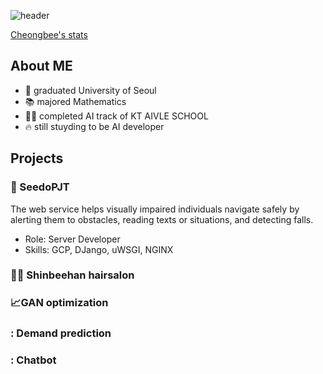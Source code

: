 ![header](https://capsule-render.vercel.app/api?type=waving&color=99CCFF&height=100&section=header&text=Cheongbee%20Park&fontSize=50)

[Cheongbee's stats](https://github-readme-stats.vercel.app/api?username=07070700&show_icons=true&theme=transparent)

## About ME

- 🏫 graduated University of Seoul
- 📚 majored Mathematics
- 👩‍💻 completed AI track of KT AIVLE SCHOOL
- 🔥 still stuyding to be AI developer

## Projects
### 📱 SeedoPJT
  The web service helps visually impaired individuals navigate safely by alerting them to obstacles, reading texts or situations, and detecting falls.  
- Role: Server Developer
- Skills: GCP, DJango, uWSGI, NGINX
### 💇‍♂️ Shinbeehan hairsalon

### 📈GAN optimization
### : Demand prediction
### : Chatbot
<!--
**07070700/07070700** is a ✨ _special_ ✨ repository because its `README.md` (this file) appears on your GitHub profile.

Here are some ideas to get you started:

- 🔭 I’m currently working on ...
- 🌱 I’m currently learning ...
- 👯 I’m looking to collaborate on ...
- 🤔 I’m looking for help with ...
- 💬 Ask me about ...
- 📫 How to reach me: ...
- 😄 Pronouns: ...
- ⚡ Fun fact: ...
-->
